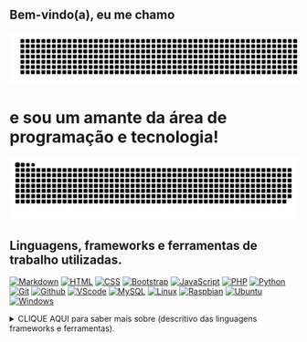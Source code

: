## Bem-vindo(a), eu me chamo 
![gitartwork](nomeGledson.svg)
# e sou um amante da área de programação e tecnologia!
![snake gif](https://github.com/GledsonVC/GledsonVC/blob/output/github-contribution-grid-snake.svg)
## Linguagens, frameworks e ferramentas de trabalho utilizadas.
[![Markdown](https://skillicons.dev/icons?i=md)](https://skillicons.dev)
[![HTML](https://skillicons.dev/icons?i=html)](https://skillicons.dev)
[![CSS](https://skillicons.dev/icons?i=css)](https://skillicons.dev)
[![Bootstrap](https://skillicons.dev/icons?i=bootstrap)](https://skillicons.dev)
[![JavaScript](https://skillicons.dev/icons?i=js)](https://skillicons.dev)
[![PHP](https://skillicons.dev/icons?i=php)](https://skillicons.dev)
[![Python](https://skillicons.dev/icons?i=py)](https://skillicons.dev)
[![Git](https://skillicons.dev/icons?i=git)](https://skillicons.dev)
[![Github](https://skillicons.dev/icons?i=github)](https://skillicons.dev)
[![VScode](https://skillicons.dev/icons?i=vscode)](https://skillicons.dev)
[![MySQL](https://skillicons.dev/icons?i=mysql)](https://skillicons.dev)
[![Linux](https://skillicons.dev/icons?i=linux)](https://skillicons.dev)
[![Raspbian](https://skillicons.dev/icons?i=raspberrypi)](https://skillicons.dev)
[![Ubuntu](https://skillicons.dev/icons?i=ubuntu)](https://skillicons.dev)
[![Windows](https://skillicons.dev/icons?i=windows)](https://skillicons.dev)
<details>
  <summary>
    CLIQUE AQUI para saber mais sobre (descritivo das linguagens frameworks e ferramentas).
  </summary>
  
  NOME | RESUMO | DESCRITIVO
  :---: | --- | ---
  Markdown | Linguagem de marcação | Markdown é uma linguagem simples de marcação originalmente criada por John Gruber e Aaron Swartz. Markdown converte seu texto em HTML válido. Markdown é frequentemente usado para formatar arquivos README, para escrever mensagens em fóruns de discussão online e para criar rich text usando um editor de texto simples.
  HTML |  Linguagem de marcação | HTML é uma linguagem de marcação utilizada na construção de páginas na Web. Documentos HTML podem ser interpretados por navegadores. A tecnologia é fruto da junção entre os padrões HyTime e SGML. HyTime é um padrão para a representação estruturada de hipermídia e conteúdo baseado em tempo.
  CSS | Mecanismo para dar estilos a uma página web | Cascading Style Sheets é um mecanismo para adicionar estilos a uma página web, aplicado diretamente nas tags HTML ou ficar contido dentro das tags <style>. Também é possível, adicionar estilos adicionando um link para um arquivo CSS que contém os estilos.
  Bootstrap | Framework web | Bootstrap é um framework web com código-fonte aberto para desenvolvimento de componentes de interface e front-end para sites e aplicações web, usando HTML, CSS e JavaScript, baseado em modelos de design para a tipografia, melhorando a experiência do usuário em um site amigável e responsivo.
  JavaScript | Linguagem de programação  | JavaScript é uma linguagem de programação interpretada estruturada, de script em alto nível com tipagem dinâmica fraca e multiparadigma. Juntamente com HTML e CSS, o JavaScript é uma das três principais tecnologias da World Wide Web.
  PHP | Linguagem de programação |  PHP é uma linguagem interpretada livre, usada originalmente apenas para o desenvolvimento de aplicações presentes e atuantes no lado do servidor, capazes de gerar conteúdo dinâmico na World Wide Web
  Python | Linguagem de programação | Python é uma linguagem de programação de alto nível, interpretada de script, imperativa, orientada a objetos, funcional, de tipagem dinâmica e forte. Foi lançada por Guido van Rossum em 1991.
  Git | Controle de versões local | Git é um sistema de controle de versões distribuído, usado principalmente no desenvolvimento de software, mas pode ser usado para registrar o histórico de edições de qualquer tipo de arquivo.
  Github | Plataforma de hospedagem | GitHub é uma plataforma de hospedagem de código-fonte e arquivos com controle de versão usando o Git. Ele permite que programadores, utilitários ou qualquer usuário cadastrado na plataforma contribuam em projetos privados e/ou Open Source de qualquer lugar do mundo.
  VScode | Editor de código-fonte | O Visual Studio Code é um editor de código-fonte desenvolvido pela Microsoft para Windows, Linux e macOS. Ele inclui suporte para depuração, controle de versionamento Git incorporado, realce de sintaxe, complementação inteligente de código, snippets e refatoração de código.
  MySQL | Banco de dados | O MySQL é um sistema de gerenciamento de banco de dados, que utiliza a linguagem SQL como interface. É atualmente um dos sistemas de gerenciamento de bancos de dados mais populares da Oracle Corporation, com mais de 10 milhões de instalações pelo mundo.
  SQL | Banco de dados | SQL Server é um sistema gerenciador de Banco de dados relacional desenvolvido pela Sybase em parceria com a Microsoft. Esta parceria durou até 1994, com o lançamento da versão para Windows NT e desde então a Microsoft mantém a manutenção do produto.
  Linux | Sistemas operacionais | Linux é um termo popularmente empregado para se referir a sistemas operativos ou sistemas operacionais que utilizam o núcleo Linux. O núcleo foi desenvolvido pelo programador finlandês Linus Torvalds, inspirado no sistema Minix.
  Raspbian | Sistema operacional | Raspbian é uma variante do Debian baseada no ARM hard-float, sendo um porte da arquitetura Wheezy, otimizada para o conjunto de instruções ARMv6 do hardware do Raspberry Pi. Raspbian é uma palavra-valise ou siglonimização, composição de Raspberry Pi e Debian.
  Ubuntu | Sistema operacional | Ubuntu é um sistema operacional ou sistema operativo de código aberto, construído a partir do núcleo Linux, baseado no Debian e utiliza GNOME como ambiente de desktop de sua mais recente versão com suporte de longo prazo. Esta distribuição Linux é desenvolvida pela Canonical Ltd.
  Windows | Sistema operacional | Microsoft Windows é uma família de sistemas operacionais desenvolvidos, comercializados e vendidos pela Microsoft.


  </details>


## Contato e redes sociais.
[![](https://img.shields.io/badge/-gmail-%23333?style=for-the-badge&logo=gmail&logoColor=white)](mailto:gledsonvc@gmail.com) [![](https://img.shields.io/badge/-whatsapp-%23128C7E?style=for-the-badge&logo=whatsapp&logoColor=white)](https://wa.me/5511963400096) [![](https://img.shields.io/badge/-Facebook-%230866ff?style=for-the-badge&logo=facebook&logoColor=white)](https://www.facebook.com/gledsonvc) [![](https://img.shields.io/badge/-Instagram-%23E4405F?style=for-the-badge&logo=instagram&logoColor=white)](https://instagram.com/gledsonvc/) [![](https://img.shields.io/badge/-LinkedIn-%230077B5?style=for-the-badge&logo=linkedin&logoColor=white)](https://www.linkedin.com/in/gledsonvasconcelloscavalheiro) [![](https://img.shields.io/badge/YouTube-FF0000?style=for-the-badge&logo=youtube&logoColor=white)](https://youtube.com/channel/UCY0OOTp8xzSMowgt8NnHRLQ)



